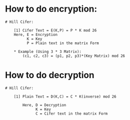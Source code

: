 # How to do encryption:

    # Hill Cifer:

        [1] Cifer Text = E(K,P) = P * K mod 26
        Here, E = Encryption
              K = Key
              P = Plain text in the matrix Form

        * Example (Using 3 * 3 Matrix): 
            (c1, c2, c3) = (p1, p2, p3)*(Key Matrix) mod 26

# How to do decryption

    # Hill Cifer:

        [1] Plain Text = D(K,C) = C * K(inverse) mod 26

            Here, D = Decryption
                  K = Key
                  C = Cifer text in the matrix Form